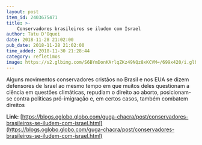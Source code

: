 ```yaml
---
layout: post
item_id: 2403675471
title: >-
    Conservadores brasileiros se iludem com Israel
author: Tatu D'Oquei
date: 2018-11-28 21:02:00
pub_date: 2018-11-28 21:02:00
time_added: 2018-11-30 21:28:44
category: refletimos
image: https://s2.glbimg.com/S6BYmDonKArlqZKz49NQz8xKCVM=/699x420/i.glbimg.com/og/ig/infoglobo1/f/original/2018/11/28/eduardo-e-carlos-bolsonaro.jpg.pagespeed.ic.3mh6vb8hj2_1.jpg
---
```


Alguns movimentos conservadores cristãos no Brasil e nos EUA se dizem defensores de Israel ao mesmo tempo em que muitos deles questionam a ciência em questões climáticas, repudiam o direito ao aborto, posicionam-se contra políticas pró-imigração e, em certos casos, também combatem direitos

**Link:** [https://blogs.oglobo.globo.com/guga-chacra/post/conservadores-brasileiros-se-iludem-com-israel.html](https://blogs.oglobo.globo.com/guga-chacra/post/conservadores-brasileiros-se-iludem-com-israel.html)

